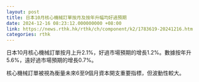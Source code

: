 ```yaml
---
layout: post
title: 日本10月核心機械訂單按月及按年升幅均好過預期
date: 2024-12-16 08:23:12.000000000 +08:00
link: https://news.rthk.hk/rthk/ch/component/k2/1783619-20241216.htm
categories: rthk
---
```


日本10月核心機械訂單按月上升2.1%，好過市場預期的增長1.2%。數據按年升5.6%，遠好過市場預期的增長0.7%。

核心機械訂單被視為衡量未來6至9個月資本開支重要指標，但波動性較大。
